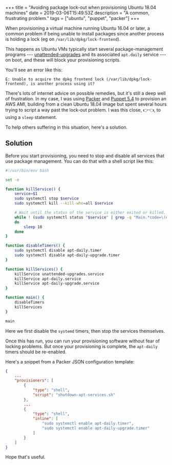 +++
title = "Avoiding package lock-out when provisioning Ubuntu 18.04 machines"
date = 2019-03-06T15:49:53Z
description = "A common, frustrating problem."
tags = ["ubuntu", "puppet", "packer"]
+++

When provisioning a virtual machine running Ubuntu 16.04 or later, a common problem
if being unable to install packages since another process is holding a lock (eg
on `/var/lib/dpkg/lock-frontend`). 

This happens as Ubuntu VMs typically start several package-management programs --- [unattended-upgrades](https://help.ubuntu.com/lts/serverguide/automatic-updates.html.en) 
and its associated `apt.daily` service --- on boot, and these will block
your provisioning scripts. 

You'll see an error like this:
```text
E: Unable to acquire the dpkg frontend lock (/var/lib/dpkg/lock-frontend), is another process using it?
```

There's lots of internet advice on possible remedies, but it's still a deep well
of frustration. In my case, I was using [Packer](https://www.packer.io/) and [Puppet 5.4](https://puppet.com/docs/puppet/5.4/index.html) to provision an AWS AMI, building
from a clean Ubuntu 18.04 image but spent several hours trying to script a way
past the lock-out problem. I was this close, 👉👈, to using a `sleep` statement.

To help others suffering in this situation, here's a solution.

## Solution

Before you start provisioning, you need to stop and disable all services that use 
package management. You can do that with a shell script like this:

```bash
#!/usr/bin/env bash

set -e

function killService() {
    service=$1
    sudo systemctl stop $service
    sudo systemctl kill --kill-who=all $service

    # Wait until the status of the service is either exited or killed.
    while ! (sudo systemctl status "$service" | grep -q "Main.*code=\(exited\|killed\)")
    do
        sleep 10
    done
}

function disableTimers() {
    sudo systemctl disable apt-daily.timer
    sudo systemctl disable apt-daily-upgrade.timer
}

function killServices() {
    killService unattended-upgrades.service
    killService apt-daily.service
    killService apt-daily-upgrade.service
}

function main() {
    disableTimers
    killServices
}

main
```

Here we first disable the `systemd` timers, then stop the services themselves.

Once this has run, you can run your provisioning software without fear of
locking problems. But once your provisioning is complete, the `apt-daily` timers should be
re-enabled. 

Here's a snippet from a Packer JSON configuration template:

```json
{
    ...
    "provisioners": [
        {
            "type": "shell",
            "script": "shutdown-apt-services.sh"
        },
        ...
        {
            "type": "shell",
            "inline": [
                "sudo systemctl enable apt-daily.timer",
                "sudo systemctl enable apt-daily-upgrade.timer"
            ]
        }
    ]
}
```

Hope that's useful.

